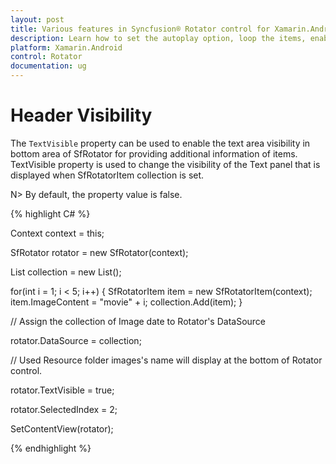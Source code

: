 ```yaml
---
layout: post
title: Various features in Syncfusion® Rotator control for Xamarin.Android 
description: Learn how to set the autoplay option, loop the items, enable Text Area  and choose the navigation direction in Rotator control for Xamarin.Android 
platform: Xamarin.Android 
control: Rotator
documentation: ug
---
```


# Header Visibility

The `TextVisible` property can be used to enable the text area visibility in bottom area of SfRotator for providing additional information of items. TextVisible property is used to change the visibility of the Text panel that is displayed when SfRotatorItem collection is set.

N> By default, the property value is false.

{% highlight C# %}

Context context = this;

SfRotator rotator = new SfRotator(context);

List<SfRotatorItem> collection = new List<SfRotatorItem>();

for(int i = 1; i < 5; i++)
{
	SfRotatorItem item = new SfRotatorItem(context);
	item.ImageContent = "movie" + i;
	collection.Add(item);
}

// Assign the collection of Image date to Rotator's DataSource

rotator.DataSource = collection;

// Used Resource folder images's name will display at the bottom of Rotator control.

rotator.TextVisible = true;

rotator.SelectedIndex = 2;

SetContentView(rotator);

{% endhighlight %}
